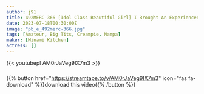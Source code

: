 ```yaml
---
author: j91
title: 492MERC-366 [Idol Class Beautiful Girl] I Brought An Experienced Country Girl To The Hotel And Taught Her A Lot Of Nasty Things
date: 2023-07-18T00:30:00Z
image: "pb_e_492merc-366.jpg"
tags: [Amateur, Big Tits, Creampie, Nampa]
maker: [Minami Kitchen]
actress: []
---
```



{{< youtubepl AM0rJaVeg9IX7m3 >}}
###

{{% button href="https://streamtape.to/v/AM0rJaVeg9IX7m3" icon="fas fa-download" %}}download this video{{% /button %}}

